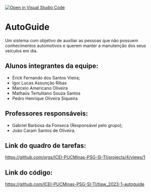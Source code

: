 [![Open in Visual Studio Code](https://classroom.github.com/assets/open-in-vscode-c66648af7eb3fe8bc4f294546bfd86ef473780cde1dea487d3c4ff354943c9ae.svg)](https://classroom.github.com/online_ide?assignment_repo_id=10628553&assignment_repo_type=AssignmentRepo)
# AutoGuide
Um sistema com objetivo de auxiliar as pessoas que não possuem conhecimentos automotivos e querem manter a manutenção dos seus veículos em dia.

## Alunos integrantes da equipe:

* Érick Fernando dos Santos Vieira;
* Igor Lucas Assunção Ribas
* Marcelo Americano Oliveira
* Mathaüs Tertulliano Souza Santos
* Pedro Henrique Oliveira Siqueira

## Professores responsáveis:

* Gabriel Barbosa da Fonseca (Responsável pelo grupo);
* João Caram Santos de Oliveira.

## Link do quadro de tarefas:
https://github.com/orgs/ICEI-PUCMinas-PSG-SI-TI/projects/4/views/1

## Link do código:
https://github.com/ICEI-PUCMinas-PSG-SI-TI/tiaw_2023-1-autoguide
